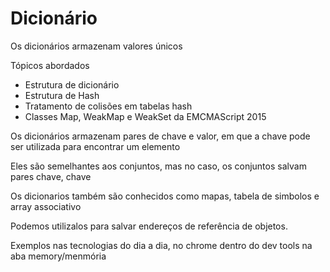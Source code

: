 # Dicionário

Os dicionários armazenam valores únicos

Tópicos abordados

* Estrutura de dicionário
* Estrutura de Hash
* Tratamento de colisões em tabelas hash
* Classes Map, WeakMap e WeakSet da EMCMAScript 2015

Os dicionários armazenam pares de chave e valor, em que a chave pode ser utilizada para encontrar um elemento

Eles são semelhantes aos conjuntos, mas no caso, os conjuntos salvam pares chave, chave

Os dicionarios também são conhecidos como mapas, tabela de simbolos e array associativo

Podemos utilizalos para salvar endereços de referência de objetos.

Exemplos nas tecnologias do dia a dia, no chrome dentro do dev tools na aba memory/menmória 
